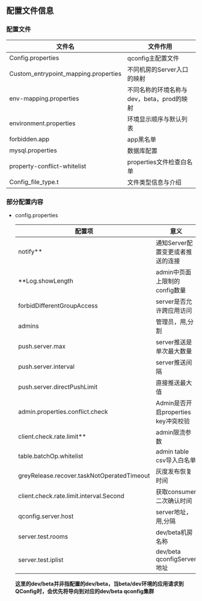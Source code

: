 ## 配置文件信息

### 配置文件

| 文件名                               | 文件作用                                  |
| ------------------------------------ | ----------------------------------------- |
| Config.properties                    | qconfig主配置文件                         |
| Custom_entrypoint_mapping.properties | 不同机房的Server入口的映射                |
| env-mapping.properties               | 不同名称的环境名称与dev，beta，prod的映射 |
| environment.properties               | 环境显示顺序与默认列表                    |
| forbidden.app                        | app黑名单                                 |
| mysql.properties                     | 数据库配置                                |
| property-conflict-whitelist          | properties文件检查白名单                  |
| Config_file_type.t                   | 文件类型信息与介绍                        |

### 部分配置内容

- config.properties

  | 配置项                                     | 意义                                |
  | ------------------------------------------ | ----------------------------------- |
  | notify**                                   | 通知Server配置变更或者推送的连接    |
  | **Log.showLength                           | admin中页面上限制的config数量       |
  | forbidDifferentGroupAccess                 | server是否允许跨应用访问            |
  | admins                                     | 管理员，用,分割                     |
  | push.server.max                            | server推送是单次最大数量            |
  | push.server.interval                       | server推送间隔                      |
  | push.server.directPushLimit                | 直接推送最大值                      |
  | admin.properties.conflict.check            | Admin是否开启properties key冲突校验 |
  | client.check.rate.limit**                  | admin限流参数                       |
  | table.batchOp.whitelist                    | admin table csv导入白名单           |
  | greyRelease.recover.taskNotOperatedTimeout | 灰度发布恢复时间                    |
  | client.check.rate.limit.interval.Second    | 获取consumer二次确认时间            |
  | qconfig.server.host                        | server地址，用,分隔                 |
  | server.test.rooms                          | dev/beta机房名称                    |
  | server.test.iplist                         | dev/beta qconfigServer地址          |

  **这里的dev/beta并非指配置的dev/beta，当beta/dev环境的应用请求到QConfig时，会优先将导向到对应的dev/beta qconfig集群**
